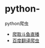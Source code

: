 # python-
python爬虫  
- [爬取斗鱼直播](https://github.com/TomerChen/python-/blob/master/code/DouYuSpider.py) 
- [百度翻译爬虫](https://github.com/TomerChen/python-/tree/master/code/baidufanyi)


